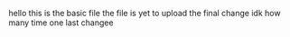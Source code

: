 hello this is the basic file
the file is yet to upload 
the final change 
idk how many time
one last changee
